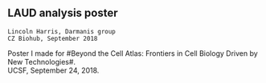 
## LAUD analysis poster

`Lincoln Harris, Darmanis group`           
`CZ Biohub, September 2018`  

Poster I made for #Beyond the Cell Atlas: Frontiers in Cell Biology Driven by New Technologies#.              
UCSF, September 24, 2018. 